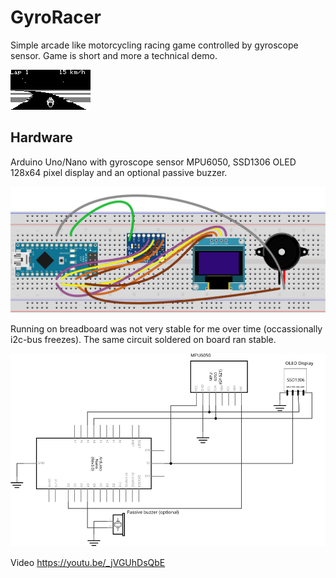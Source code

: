 # GyroRacer
Simple arcade like motorcycling racing game controlled by gyroscope sensor. Game is short and more a technical demo.

![screenshot](/assets/images/Screenshot.png) 

## Hardware
Arduino Uno/Nano with gyroscope sensor MPU6050, SSD1306 OLED 128x64 pixel display and an optional passive buzzer.

![breadboard](/assets/images/Breadboard.svg) 

Running on breadboard was not very stable for me over time (occassionally i2c-bus freezes). The same circuit soldered on board ran stable.

![schema](/assets/images/Schema.svg) 

Video https://youtu.be/_jVGUhDsQbE


